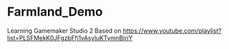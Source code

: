 # Farmland_Demo
Learning Gamemaker Studio 2
Based on https://www.youtube.com/playlist?list=PLSFMekK0JFgzbFfj1vAsyluKTymnBiriY
